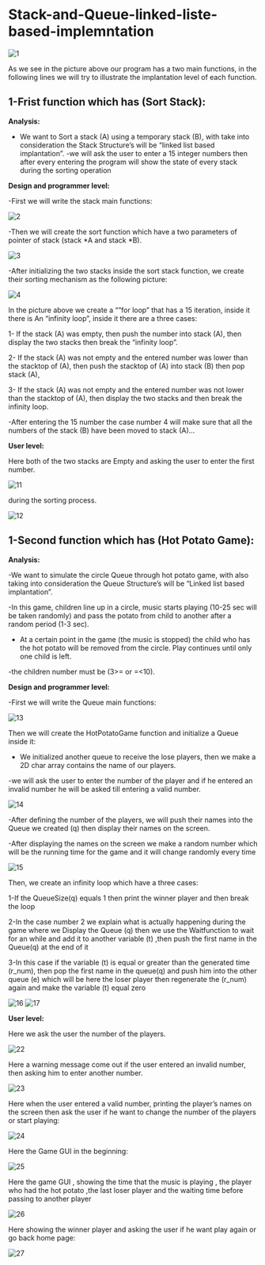 # Stack-and-Queue-linked-liste-based-implemntation







![1](https://user-images.githubusercontent.com/32440404/52535821-10012200-2d64-11e9-9219-3210427e0398.jpg)


As we see in the picture above our program has a two main functions, in the following lines we will try to illustrate the implantation level of each function.

1-Frist function which has (Sort Stack): 
--------------------------------------------------
**Analysis:**

- We want to Sort a stack (A) using a temporary stack (B), with take into consideration the Stack Structure’s will be “linked list based implantation”.
-we will ask the user to enter a 15 integer numbers then after every entering the program will show the state of every stack during the sorting operation

**Design and programmer level:**

-First we will write the stack main functions:

![2](https://user-images.githubusercontent.com/32440404/52536006-59527100-2d66-11e9-98c6-0f4aa6753178.jpg)

-Then we will create the sort function which have a two parameters of pointer of stack    (stack *A and stack *B).

![3](https://user-images.githubusercontent.com/32440404/52536025-9ae31c00-2d66-11e9-8711-d0654e2805e0.jpg)

-After initializing the two stacks inside the sort stack function, we create their sorting mechanism as the following picture:

![4](https://user-images.githubusercontent.com/32440404/52536041-bea66200-2d66-11e9-8e55-7610ec36fcf4.jpg)

In the picture above we create a “”for loop” that has a 15 iteration, inside it there is 
An “infinity loop”, inside it there are a three cases:

1- If the stack (A) was empty, then push the number into stack (A), then display the two stacks then break the “infinity loop”.

2- If the stack (A) was not empty and the entered number was lower than the stacktop of (A), then push the stacktop of (A) into stack (B) then pop stack (A), 

3- If the stack (A) was not empty and the entered number was not lower than the stacktop of (A), then display the two stacks and then break the infinity loop.

-After entering the 15 number the case number 4 will make sure that all the numbers of the stack (B) have been moved to stack (A)…

**User level:**

Here both of the two stacks are Empty and asking the user to enter the first number.

![11](https://user-images.githubusercontent.com/32440404/52536094-193fbe00-2d67-11e9-9e18-263e2375ddd4.jpg)

during the sorting process.

![12](https://user-images.githubusercontent.com/32440404/52536138-8eab8e80-2d67-11e9-94a6-952ae9e64d4f.jpg)


1-Second function which has (Hot Potato Game): 
-------------------------------------------------------------
**Analysis:**

-We want to simulate the circle Queue through hot potato game, with also taking into consideration the Queue Structure’s will be “Linked list based implantation”.

-In this game, children line up in a circle, music starts playing (10-25 sec will be taken randomly) and pass the potato from child to another after a random period (1-3 sec).

- At a certain point in the game (the music is stopped) the child who has the hot potato will be removed from the circle. Play continues until only one child is left.

-the children number must be (3>= or =<10).

**Design and programmer level:**

-First we will write the Queue main functions:

![13](https://user-images.githubusercontent.com/32440404/52536168-f6fa7000-2d67-11e9-8ce6-f6c2c04a4364.jpg)

Then we will create the HotPotatoGame function and initialize a Queue inside it:

- We initialized another queue to receive the lose players, then we make a 2D char array contains the name of our players.

-we will ask the user to enter the number of the player and if he entered an invalid number he will be asked till entering a valid number.

![14](https://user-images.githubusercontent.com/32440404/52536194-55275300-2d68-11e9-81c9-28f73092d298.jpg)


-After defining the number of the players, we will push their names into the Queue we created (q) then display their names on the screen.

-After displaying the names on the screen we make a random number which will be the running time for the game and it will change randomly every time

![15](https://user-images.githubusercontent.com/32440404/52536203-8011a700-2d68-11e9-96ef-7bc4a59cf13c.jpg)

Then, we create an infinity loop which have a three cases:

1-If the QueueSize(q) equals 1 then print the winner player and then break the loop

2-In the case number 2 we explain what is actually happening during the game where we Display the Queue (q) then we use the Waitfunction to wait for an while and add it to another variable (t) ,then push the first name in the Queue(q) at the end of it 

3-In this case if the variable (t) is equal or greater than the generated time (r_num), then pop the first name in the queue(q) and  push him into the other queue (e) which will be here the loser player then regenerate the (r_num) again  and make the variable (t) equal zero 


![16](https://user-images.githubusercontent.com/32440404/52536214-a899a100-2d68-11e9-9814-e2d8a2dc6d7b.jpg)
![17](https://user-images.githubusercontent.com/32440404/52536221-c535d900-2d68-11e9-861e-27882ec24a12.jpg)

**User level:**
  
Here we ask the user the number of the players. 

![22](https://user-images.githubusercontent.com/32440404/52536255-1e057180-2d69-11e9-86fe-db587ddc02d4.jpg)

Here a warning message come out if the user entered an invalid number, then asking him to enter another number.

![23](https://user-images.githubusercontent.com/32440404/52536257-2067cb80-2d69-11e9-89e0-ceb685a6da27.jpg)

Here when the user entered a valid number, printing the player’s names on the screen then ask the user if he want to change the number of the players or start playing:

![24](https://user-images.githubusercontent.com/32440404/52536258-22ca2580-2d69-11e9-96cf-247c2d1db5ee.jpg)

Here the Game GUI in the beginning: 

![25](https://user-images.githubusercontent.com/32440404/52536260-252c7f80-2d69-11e9-89eb-c58f94b3ce1a.jpg)

Here the game GUI , showing the time that the music is playing , the player who had the hot potato ,the last loser player and the  waiting time before passing to another player

![26](https://user-images.githubusercontent.com/32440404/52536262-278ed980-2d69-11e9-8cac-9cce1492944c.jpg)

Here showing the winner player and asking the user if he want play again or go back home page:

![27](https://user-images.githubusercontent.com/32440404/52536263-2a89ca00-2d69-11e9-9d20-34f10b1e1c1d.jpg)







